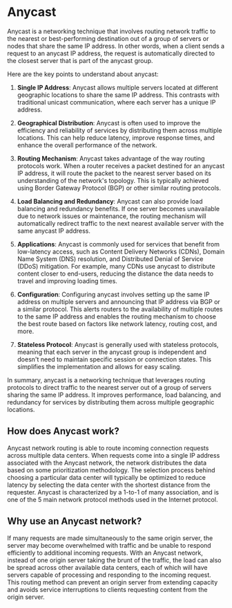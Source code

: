 # Anycast
Anycast is a networking technique that involves routing network traffic to the nearest or best-performing destination out of a group of servers or nodes that share the same IP address. In other words, when a client sends a request to an anycast IP address, the request is automatically directed to the closest server that is part of the anycast group.

Here are the key points to understand about anycast:

1. **Single IP Address**: Anycast allows multiple servers located at different geographic locations to share the same IP address. This contrasts with traditional unicast communication, where each server has a unique IP address.

2. **Geographical Distribution**: Anycast is often used to improve the efficiency and reliability of services by distributing them across multiple locations. This can help reduce latency, improve response times, and enhance the overall performance of the network.

3. **Routing Mechanism**: Anycast takes advantage of the way routing protocols work. When a router receives a packet destined for an anycast IP address, it will route the packet to the nearest server based on its understanding of the network's topology. This is typically achieved using Border Gateway Protocol (BGP) or other similar routing protocols.

4. **Load Balancing and Redundancy**: Anycast can also provide load balancing and redundancy benefits. If one server becomes unavailable due to network issues or maintenance, the routing mechanism will automatically redirect traffic to the next nearest available server with the same anycast IP address.

5. **Applications**: Anycast is commonly used for services that benefit from low-latency access, such as Content Delivery Networks (CDNs), Domain Name System (DNS) resolution, and Distributed Denial of Service (DDoS) mitigation. For example, many CDNs use anycast to distribute content closer to end-users, reducing the distance the data needs to travel and improving loading times.

6. **Configuration**: Configuring anycast involves setting up the same IP address on multiple servers and announcing that IP address via BGP or a similar protocol. This alerts routers to the availability of multiple routes to the same IP address and enables the routing mechanism to choose the best route based on factors like network latency, routing cost, and more.

7. **Stateless Protocol**: Anycast is generally used with stateless protocols, meaning that each server in the anycast group is independent and doesn't need to maintain specific session or connection states. This simplifies the implementation and allows for easy scaling.

In summary, anycast is a networking technique that leverages routing protocols to direct traffic to the nearest server out of a group of servers sharing the same IP address. It improves performance, load balancing, and redundancy for services by distributing them across multiple geographic locations.

## How does Anycast work?
Anycast network routing is able to route incoming connection requests across multiple data centers. When requests come into a single IP address associated with the Anycast network, the network distributes the data based on some prioritization methodology. The selection process behind choosing a particular data center will typically be optimized to reduce latency by selecting the data center with the shortest distance from the requester. Anycast is characterized by a 1-to-1 of many association, and is one of the 5 main network protocol methods used in the Internet protocol.

## Why use an Anycast network?
If many requests are made simultaneously to the same origin server, the server may become overwhelmed with traffic and be unable to respond efficiently to additional incoming requests. With an Anycast network, instead of one origin server taking the brunt of the traffic, the load can also be spread across other available data centers, each of which will have servers capable of processing and responding to the incoming request. This routing method can prevent an origin server from extending capacity and avoids service interruptions to clients requesting content from the origin server.